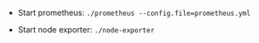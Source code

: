 - Start prometheus: `./prometheus --config.file=prometheus.yml`

- Start node exporter: `./node-exporter`

